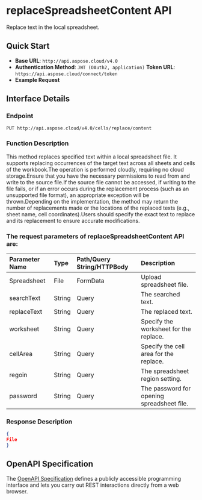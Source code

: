 # **replaceSpreadsheetContent API**

Replace text in the local spreadsheet. 

## **Quick Start**

- **Base URL**: `http://api.aspose.cloud/v4.0`
- **Authentication Method**: `JWT (OAuth2, application)`  **Token URL**: `https://api.aspose.cloud/connect/token`
- **Example Request** 
<script src="https://gist.github.com/aspose-cells-cloud-gists/8a5b324fdf3e574dbd747c1a1e24b05d.js?file=Example40_ReplaceTextInLocalFile.cs"></script>

## **Interface Details**

### **Endpoint** 

```
PUT http://api.aspose.cloud/v4.0/cells/replace/content
```

### **Function Description**
This method replaces specified text within a local spreadsheet file. It supports replacing occurrences of the target text across all sheets and cells of the workbook.The operation is performed cloudly, requiring no cloud storage.Ensure that you have the necessary permissions to read from and write to the source file.If the source file cannot be accessed, if writing to the file fails, or if an error occurs during the replacement process (such as an unsupported file format), an appropriate exception will be thrown.Depending on the implementation, the method may return the number of replacements made or the locations of the replaced texts (e.g., sheet name, cell coordinates).Users should specify the exact text to replace and its replacement to ensure accurate modifications.

### The request parameters of **replaceSpreadsheetContent** API are: 

| Parameter Name | Type | Path/Query String/HTTPBody | Description | 
| :- | :- | :- |:- | 
|Spreadsheet|File|FormData|Upload spreadsheet file.|
|searchText|String|Query|The searched text.|
|replaceText|String|Query|The replaced text.|
|worksheet|String|Query|Specify the worksheet for the replace.|
|cellArea|String|Query|Specify the cell area for the replace.|
|regoin|String|Query|The spreadsheet region setting.|
|password|String|Query|The password for opening spreadsheet file.|


### **Response Description**
```json
{
File
}
```

## OpenAPI Specification

The [OpenAPI Specification](https://reference.aspose.cloud/cells/#/SearchControllor/ReplaceSpreadsheetContent) defines a publicly accessible programming interface and lets you carry out REST interactions directly from a web browser.

